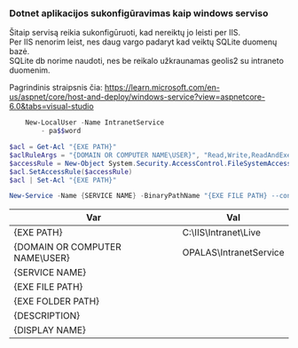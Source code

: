 ### Dotnet aplikacijos sukonfigūravimas kaip windows serviso

Šitaip servisą reikia sukonfigūruoti, kad nereiktų jo leisti per IIS.  
Per IIS nenorim leist, nes daug vargo padaryt kad veiktų SQLite duomenų bazė.  
SQLite db norime naudoti, nes be reikalo užkraunamas geolis2 su intraneto duomenim.  

Pagrindinis straipsnis čia: https://learn.microsoft.com/en-us/aspnet/core/host-and-deploy/windows-service?view=aspnetcore-6.0&tabs=visual-studio

```powershell
	New-LocalUser -Name IntranetService
		- pa$$word
```


```powershell
$acl = Get-Acl "{EXE PATH}"
$aclRuleArgs = "{DOMAIN OR COMPUTER NAME\USER}", "Read,Write,ReadAndExecute", "ContainerInherit,ObjectInherit", "None", "Allow"
$accessRule = New-Object System.Security.AccessControl.FileSystemAccessRule($aclRuleArgs)
$acl.SetAccessRule($accessRule)
$acl | Set-Acl "{EXE PATH}"

New-Service -Name {SERVICE NAME} -BinaryPathName "{EXE FILE PATH} --contentRoot {EXE FOLDER PATH}" -Credential "{DOMAIN OR COMPUTER NAME\USER}" -Description "{DESCRIPTION}" -DisplayName "{DISPLAY NAME}" -StartupType Automatic
```

|Var|Val|
|---|---|
|{EXE PATH}|C:\IIS\Intranet\Live|
|{DOMAIN OR COMPUTER NAME\USER}|OPALAS\IntranetService|
|{SERVICE NAME}||
|{EXE FILE PATH}||
|{EXE FOLDER PATH}||
|{DESCRIPTION}||
|{DISPLAY NAME}||
